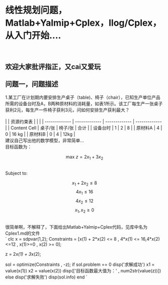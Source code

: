 线性规划问题，Matlab+Yalmip+Cplex，Ilog/Cplex，从入门开始....<br>
==
<br>

欢迎大家批评指正，又cai又爱玩  
<br>
问题一，问题描述<br>
--
1.某工厂在计划期内要安排生产桌子（table)、椅子（chair），已知生产单位产品所需的设备台时及A，B两种原材料的消耗量，如表1所示。该工厂每生产一张桌子获利2元，每生产一件椅子获利3元，问如何安排生产获利最大？
<br>
<br>
|    | 资源约束表 |    |   |
| ------------- | ------------- | ------------- | ------------- |
| Content Cell  | 桌子/张  | 椅子/张  | 合计  |
| 设备台时  | 1  | 2  | 8  |
| 原材料A  | 4  | 0  | 16 kg |
| 原材料B  | 0  | 4  | 12kg  |
<br>
建议自己写出他的数学模型，非常简单...
<br>
目标函数为：

$$
\text{max } z = 2x_1 + 3x_2
$$

<br>
Subject to:

$$
x_1 + 2x_2 \leq 8
$$
$$
4x_1 \leq 16
$$
$$
4x_2 \leq 12
$$
$$
x_1, x_2 \geq 0
$$

<br>
很简单啊，不解释了，下面给出Matlab+Yalmip+Cplex代码，见库中名为Cplex1.md的文件
<br>
`
clc
x = sdpvar(1,2);
Constraints = [x(1) + 2*x(2) <= 8 , 4*x(1) <= 16,4*x(2)<=12 , x(1)>=0 , x(2) >= 0];

z = 2*x(1) + 3*x(2);

sol = optimize(Constraints , -z);
if sol.problem == 0
    disp('求解成功')
    x1 = value(x(1))
    x2 = value(x(2))
    disp(['目标函数最大值为：' , num2str(value(z))])
else
    disp('求解失败')
    disp(sol.info)
end
`
